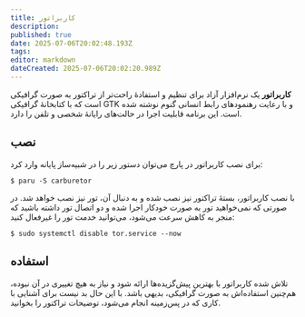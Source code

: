 ```yaml
---
title: کاربراتور
description: 
published: true
date: 2025-07-06T20:02:48.193Z
tags: 
editor: markdown
dateCreated: 2025-07-06T20:02:20.989Z
---
```


**کاربراتور** یک نرم‌افزار آزاد برای تنظیم و استفادهٔ راحت‌تر از تراکتور به صورت گرافیکی است که با کتابخانهٔ گرافیکی GTK و با رعایت رهنمودهای رابط انسانی گنوم نوشته شده است. این برنامه قابلیت اجرا در حالت‌های رایانهٔ شخصی و تلفن را دارد.

## نصب

برای نصب کاربراتور در پارچ می‌توان دستور زیر را در شبیه‌ساز پایانه وارد کرد:

```
$ paru -S carburetor
```

با نصب کاربراتور، بستهٔ تراکتور نیز نصب شده و به دنبال آن، تور نیز نصب خواهد شد. در صورتی که نمی‌خواهید تور به صورت خودکار اجرا شده و دو اتصال تور داشته باشید که منجر به کاهش سرعت می‌شود، می‌توانید خدمت تور را غیرفعال کنید:

```
$ sudo systemctl disable tor.service --now
```

## استفاده

تلاش شده کاربراتور با بهترین پیش‌گزیده‌ها ارائه شود و نیاز به هیچ تغییری در آن نبوده، هم‌چنین استفاده‌اش به صورت گرافیکی، بدیهی باشد. با این حال بد نیست برای آشنایی با کاری که در پس‌زمینه انجام می‌شود، توضیحات تراکتور را بخوانید.